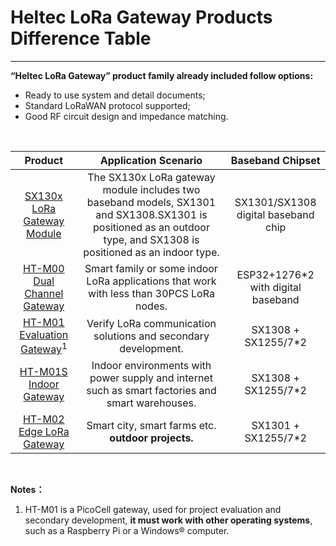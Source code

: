 # Heltec LoRa Gateway Products Difference Table



------

**“Heltec LoRa Gateway” product family already included follow options:**

- Ready to use system and detail documents;
-  Standard LoRaWAN protocol supported;
- Good RF circuit design and impedance matching.

&nbsp;

|                           Product                            |                     Application Scenario                     |          Baseband Chipset           |
| :----------------------------------------------------------: | :----------------------------------------------------------: | :---------------------------------: |
| [SX130x LoRa Gateway Module](https://heltec.org/project/lora-gateway-module/) | The SX130x LoRa gateway module includes two baseband models, SX1301 and SX1308.SX1301 is positioned as an outdoor type, and SX1308 is positioned as an indoor type. | SX1301/SX1308 digital baseband chip |
| [HT-M00 Dual Channel Gateway](https://heltec.org/project/ht-m00/) | Smart family or some indoor LoRa applications that work with less than 30PCS LoRa nodes. | ESP32+1276*2 with digital baseband  |
| [HT-M01 Evaluation Gateway](<https://heltec.org/project/ht-m01/>)<sup>1</sup> | Verify LoRa communication solutions and secondary development. |         SX1308 + SX1255/7*2         |
| [HT-M01S Indoor Gateway](https://heltec.org/project/ht-m01s/) | Indoor environments with power supply and internet such as smart factories and smart warehouses. |         SX1308 + SX1255/7*2         |
| [HT-M02 Edge LoRa Gateway](<https://heltec.org/project/ht-m02/>) |      Smart city, smart farms etc. **outdoor projects.**      |         SX1301 + SX1255/7*2         |

&nbsp;

**Notes：**

1. HT-M01 is a PicoCell gateway, used for project evaluation and secondary development, **it must work with other operating systems**, such as a Raspberry Pi or a Windows® computer.


